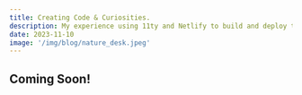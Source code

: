 ```yaml
---
title: Creating Code & Curiosities.
description: My experience using 11ty and Netlify to build and deploy this website.
date: 2023-11-10
image: '/img/blog/nature_desk.jpeg'
---
```

## Coming Soon!